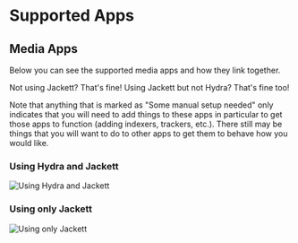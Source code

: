 # Supported Apps

## Media Apps

Below you can see the supported media apps and how they link together.

Not using Jackett? That's fine!
Using Jackett but not Hydra? That's fine too!

Note that anything that is marked as "Some manual setup needed" only indicates that you will need to add things to these apps in particular to get those apps to function (adding indexers, trackers, etc.). There still may be things that you will want to do to other apps to get them to behave how you would like.

### Using Hydra and Jackett
![Using Hydra and Jackett](https://i.imgur.com/Hpwftgr.png)

### Using only Jackett
![Using only Jackett](https://i.imgur.com/pXuq1o2.png)
